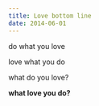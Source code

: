 ```yaml
---
title: Love bottom line
date: 2014-06-01
---
```

do what you love

love what you do

what do you love?

**what love you do?**


